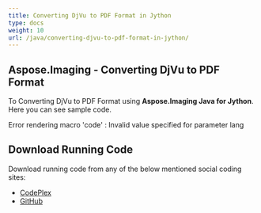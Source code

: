 ```yaml
---
title: Converting DjVu to PDF Format in Jython
type: docs
weight: 10
url: /java/converting-djvu-to-pdf-format-in-jython/
---
```


## **Aspose.Imaging - Converting DjVu to PDF Format**
To Converting DjVu to PDF Format using **Aspose.Imaging Java for Jython**. Here you can see sample code.

Error rendering macro 'code' : Invalid value specified for parameter lang
## **Download Running Code**
Download running code from any of the below mentioned social coding sites:

- [CodePlex](https://archive.codeplex.com/?p=asposewordsjavajython)
- [GitHub](https://github.com/aspose-words/Aspose.Words-for-Java/releases/tag/Aspose.Words_Java_for_Jython-v1.0.0)
